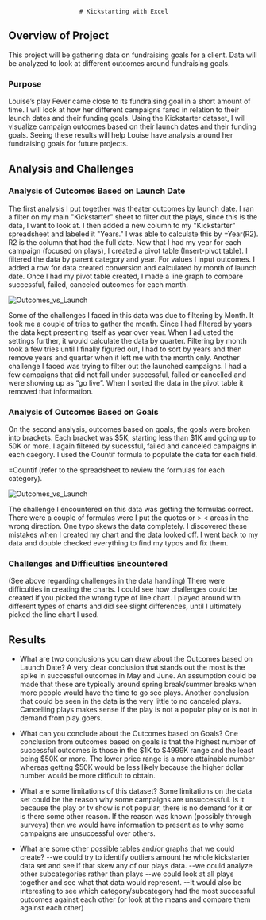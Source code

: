                         # Kickstarting with Excel

## Overview of Project
   This project will be gathering data on fundraising goals for a client. Data will be analyzed to look at different outcomes around fundraising goals.

### Purpose
Louise’s play Fever came close to its fundraising goal in a short amount of time. I will look at how her different campaigns fared in relation to their launch dates and their funding goals. Using the Kickstarter dataset, I will visualize campaign outcomes based on their launch dates and their funding goals. Seeing these results will help Louise have analysis around her fundraising goals for future projects.

## Analysis and Challenges
### Analysis of Outcomes Based on Launch Date
The first analysis I put together was theater outcomes by launch date. I ran a filter on my main "Kickstarter" sheet to filter out the plays, since this is the data, I want to look at. I then added a new column to my "Kickstarter" spreadsheet and labeled it "Years." I was able to calculate this by =Year(R2). R2 is the column that had the full date. Now that I had my year for each campaign (focused on plays), I created a pivot table (Insert-pivot table). I filtered the data by parent category and year. For values I input outcomes. I added a row for data created conversion and calculated by month of launch date. Once I had my pivot table created, I made a line graph to compare successful, failed, canceled outcomes for each month.

![Outcomes_vs_Launch](Resources/Theater_Outcomes_vs_Launch.png)

Some of the challenges I faced in this data was due to filtering by Month. It took me a couple of tries to gather the month. Since I had filtered by years the data kept presenting itself as year over year. When I adjusted the settings further, it would calculate the data by quarter. Filtering by month took a few tries until I finally figured out, I had to sort by years and then remove years and quarter when it left me with the month only. Another challenge I faced was trying to filter out the launched campaigns. I had a few campaigns that did not fall under successful, failed or cancelled and were showing up as “go live”. When I sorted the data in the pivot table it removed that information.

### Analysis of Outcomes Based on Goals

On the second analysis, outcomes based on goals, the goals were broken into brackets. Each bracket was $5K, starting less than $1K and going up to 50K or more. I again filtered by sucessful, failed and canceled campaigns in each caegory. I used the Countif formula to populate the data for each field.

=Countif (refer to the spreadsheet to review the formulas for each category).

![Outcomes_vs_Launch](Resources/Outcomes_based_on_goals)

The challenge I encountered on this data was getting the formulas correct. There were a couple of formulas were I put the quotes or > < areas in the wrong direction. One typo skews the data completely. I discovered these mistakes when I created my chart and the data looked off. I went back to my data and double checked everything to find my typos and fix them.



### Challenges and Difficulties Encountered
(See above regarding challenges in the data handling) There were difficulties in creating the charts. I could see how challenges could be created if you picked the wrong type of line chart. I played around with different types of charts and did see slight differences, until I ultimately picked the line chart I used.

## Results

- What are two conclusions you can draw about the Outcomes based on Launch Date?
A very clear conclusion that stands out the most is the spike in successful outcomes in May and June. An assumption could be made that these are typically around spring break/summer breaks when more people would have the time to go see plays. Another conclusion that could be seen in the data is the very little to no canceled plays. Cancelling plays makes sense if the play is not a popular play or is not in demand from play goers.

- What can you conclude about the Outcomes based on Goals?
One conclusion from outcomes based on goals is that the highest number of successful outcomes is those in the $1K to $4999K range and the least being $50K or more. The lower price range is a more attainable number whereas getting $50K would be less likely because the higher dollar number would be more difficult to obtain.


- What are some limitations of this dataset?
Some limitations on the data set could be the reason why some campaigns are unsuccessful. Is it because the play or tv show is not popular, there is no demand for it or is there some other reason. If the reason was known (possibly through surveys) then we would have information to present as to why some campaigns are unsuccessful over others.

- What are some other possible tables and/or graphs that we could create?
--we could try to identify outliers amount he whole kickstarter data set and see if that skew any of our plays data.
--we could analyze other subcategories rather than plays
--we could look at all plays together and see what that data would represent. 
--It would also be interesting to see which category/subcategory had the most successful outcomes against each other (or look at the means and compare them against each other)


